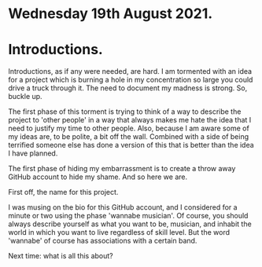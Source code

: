 # Wednesday 19th August 2021.
# Introductions.

Introductions, as if any were needed, are hard. I am tormented with an idea for a project which is burning a hole in my concentration so large you could drive a truck through it. The need to document my madness is strong. So, buckle up.

The first phase of this torment is trying to think of a way to describe the project to 'other people' in a way that always makes me hate the idea that I need to justify my time to other people. Also, because I am aware some of my ideas are, to be polite, a bit off the wall. Combined with a side of being terrified someone else has done a version of this that is better than the idea I have planned.

The first phase of hiding my embarrassment is to create a throw away GitHub account to hide my shame. And so here we are.

First off, the name for this project.

I was musing on the bio for this GitHub account, and I considered for a minute or two using the phase 'wannabe musician'. Of course, you should always describe yourself as what you want to be, musician, and inhabit the world in which you want to live regardless of skill level. But the word 'wannabe' of course has associations with a certain band. 

Next time: what is all this about?



